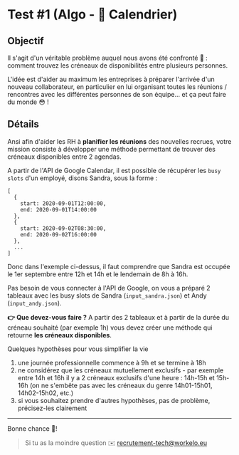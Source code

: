 # Test #1 (Algo - 📆 Calendrier)

## Objectif
Il s'agit d'un véritable problème auquel nous avons été confronté 🤔 : comment trouvez les créneaux de disponibilités entre plusieurs personnes.

L'idée est d'aider au maximum les entreprises à préparer l'arrivée d'un nouveau collaborateur, en particulier en lui organisant toutes les réunions / rencontres avec les différentes personnes de son équipe... et ça peut faire du monde 😳 !


## Détails
Ansi afin d'aider les RH à **planifier les réunions** des nouvelles recrues, votre mission consiste à développer une méthode permettant de trouver des créneaux disponibles entre 2 agendas.

A partir de l'API de Google Calendar, il est possible de récupérer les `busy slots` d'un employé, disons Sandra, sous la forme :
```
[
  {
    start: 2020-09-01T12:00:00,
    end: 2020-09-01T14:00:00
  },
  {
    start: 2020-09-02T08:30:00,
    end: 2020-09-02T16:00:00
  },
  ...
]
```
Donc dans l'exemple ci-dessus, il faut comprendre que Sandra est occupée le 1er septembre entre 12h et 14h et le lendemain de 8h à 16h.

Pas besoin de vous connecter à l'API de Google, on vous a préparé 2 tableaux avec les busy slots de Sandra (`input_sandra.json`) et Andy (`input_andy.json`).

**👉 Que devez-vous faire ?**
A partir des 2 tableaux et à partir de la durée du créneau souhaité (par exemple 1h) vous devez créer une méthode qui retourne **les créneaux disponibles**.

Quelques hypothèses pour vous simplifier la vie
1. une journée professionnelle commence à 9h et se termine à 18h
2. ne considérez que les créneaux mutuellement exclusifs - par exemple entre 14h et 16h il y a 2 créneaux exclusifs d'une heure : 14h-15h et 15h-16h (on ne s'embête pas avec les créneaux du genre 14h01-15h01, 14h02-15h02, etc.)
3. si vous souhaitez prendre d'autres hypothèses, pas de problème, précisez-les clairement


---
Bonne chance 💪!

> Si tu as la moindre question ✉️ recrutement-tech@workelo.eu
